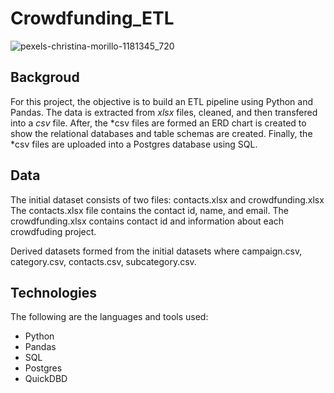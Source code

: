 # Crowdfunding_ETL

![pexels-christina-morillo-1181345_720](https://user-images.githubusercontent.com/117343047/227390553-8aff6e4a-500c-440c-8738-dfdbdc5be026.jpg)

## Backgroud
For this project, the objective is to build an ETL pipeline using Python and Pandas. The data is extracted from *xlsx* files, cleaned, and then transfered into a *csv* file. After, the *csv files are formed an ERD chart is created to show the relational databases and table schemas are created. Finally, the *csv files are uploaded into a Postgres database using SQL. 
  
## Data
The initial dataset consists of two files: contacts.xlsx and crowdfunding.xlsx
The contacts.xlsx file contains the contact id, name, and email. The crowdfunding.xlsx contains contact id and information about each crowdfuding project.

Derived datasets formed from the initial datasets where campaign.csv, category.csv, contacts.csv, subcategory.csv. 


## Technologies
The following are the languages and tools used:
* Python
* Pandas
* SQL
* Postgres
* QuickDBD

